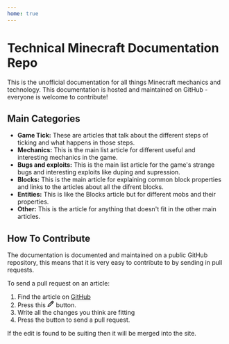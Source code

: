 ```yaml
---
home: true
---
```


# Technical Minecraft Documentation Repo
This is the unofficial documentation for all things Minecraft mechanics and technology. This documentation is hosted and maintained on GitHub - everyone is welcome to contribute!

## Main Categories 
- **Game Tick:** These are articles that talk about the different steps of ticking and what happens in those steps. 
- **Mechanics:** This is the main list article for different useful and interesting mechanics in the game.
- **Bugs and exploits:** This is the main list article for the game's strange bugs and interesting exploits like duping and supression.
- **Blocks:** This is the main article for explaining common block properties and links to the articles about all the difrent blocks.
- **Entities:** This is like the Blocks article but for different mobs and their properties.
- **Other:** This is the article for anything that doesn't fit in the other main articles.

## How To Contribute
The documentation is documented and maintained on a public GitHub repository, this means that it is very easy to contribute to by sending in pull requests.

To send a pull request on an article:
1. Find the article on [GitHub](https://github.com/TechMCDocs/TechMCDocs.github.io)
2. Press this <svg aria-hidden="true" height="16" viewBox="0 0 16 16" version="1.1" width="16" data-view-component="true" class="octicon octicon-pencil"><path fill-rule="evenodd" d="M11.013 1.427a1.75 1.75 0 012.474 0l1.086 1.086a1.75 1.75 0 010 2.474l-8.61 8.61c-.21.21-.47.364-.756.445l-3.251.93a.75.75 0 01-.927-.928l.929-3.25a1.75 1.75 0 01.445-.758l8.61-8.61zm1.414 1.06a.25.25 0 00-.354 0L10.811 3.75l1.439 1.44 1.263-1.263a.25.25 0 000-.354l-1.086-1.086zM11.189 6.25L9.75 4.81l-6.286 6.287a.25.25 0 00-.064.108l-.558 1.953 1.953-.558a.249.249 0 00.108-.064l6.286-6.286z"/></svg> button. 
3. Write all the changes you think are fitting
4. Press the button to send a pull request. 

If the edit is found to be suiting then it will be merged into the site.


